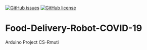 [![GitHub issues](https://img.shields.io/github/issues/Jakkaphan-Chalongdej/Arduino-Food-Delivery-Robot-COVID-19)](https://github.com/Jakkaphan-Chalongdej/Arduino-Food-Delivery-Robot-COVID-19/issues)
[![GitHub license](https://img.shields.io/github/license/Jakkaphan-Chalongdej/Arduino-Food-Delivery-Robot-COVID-19)](https://github.com/Jakkaphan-Chalongdej/Arduino-Food-Delivery-Robot-COVID-19)
# Food-Delivery-Robot-COVID-19

Arduino Project CS-Rmuti
